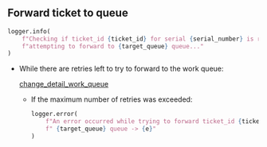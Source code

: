 ## Forward ticket to queue

```python
logger.info(
    f"Checking if ticket_id {ticket_id} for serial {serial_number} is resolved before "
    f"attempting to forward to {target_queue} queue..."
)
```

* While there are retries left to try to forward to the work queue:

    [change_detail_work_queue](change_detail_work_queue.md)

    * If the maximum number of retries was exceeded:
      ```python
      logger.error(
          f"An error occurred while trying to forward ticket_id {ticket_id} for serial {serial_number} to"
          f" {target_queue} queue -> {e}"
      )
      ```